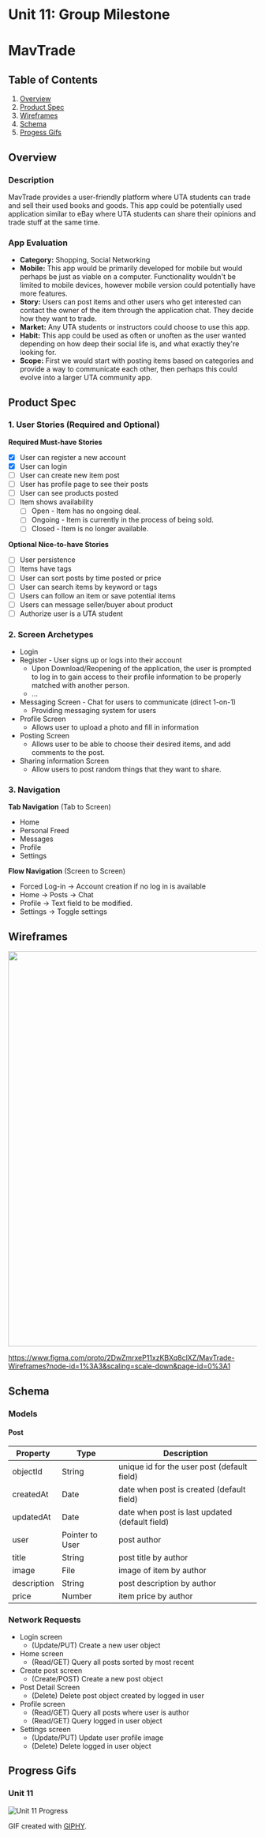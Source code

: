 Unit 11: Group Milestone
===

# MavTrade

## Table of Contents
1. [Overview](#Overview)
1. [Product Spec](#Product-Spec)
1. [Wireframes](#Wireframes)
1. [Schema](#Schema)
1. [Progess Gifs](#Progress-Gifs)

## Overview
### Description
MavTrade provides a user-friendly platform where UTA students can trade and sell their used books and goods. This app could be potentially used application similar to eBay where UTA students can share their opinions and trade stuff at the same time. 

### App Evaluation
- **Category:** Shopping, Social Networking
- **Mobile:** This app would be primarily developed for mobile but would perhaps be just as viable on a computer. Functionality wouldn't be limited to mobile devices, however mobile version could potentially have more features.
- **Story:** Users can post items and other users who get interested can contact the owner of the item through the application chat. They decide how they want to trade. 
- **Market:** Any UTA students or instructors could choose to use this app.
- **Habit:** This app could be used as often or unoften as the user wanted depending on how deep their social life is, and what exactly they're looking for.
- **Scope:** First we would start with posting items based on categories and provide a way to communicate each other, then perhaps this could evolve into a larger UTA community app.

## Product Spec
### 1. User Stories (Required and Optional)

**Required Must-have Stories**

- [x] User can register a new account
- [x] User can login
- [ ] User can create new item post
- [ ] User has profile page to see their posts
- [ ] User can see products posted
- [ ] Item shows availability
    - [ ] Open - Item has no ongoing deal.
    - [ ] Ongoing - Item is currently in the process of being sold.
    - [ ] Closed - Item is no longer available.

**Optional Nice-to-have Stories**

- [ ] User persistence
- [ ] Items have tags
- [ ] User can sort posts by time posted or price
- [ ] User can search items by keyword or tags
- [ ] Users can follow an item or save potential items
- [ ] Users can message seller/buyer about product
- [ ] Authorize user is a UTA student

### 2. Screen Archetypes

* Login 
* Register - User signs up or logs into their account
   * Upon Download/Reopening of the application, the user is prompted to log in to gain access to their profile information to be properly matched with another person. 
   * ...
* Messaging Screen - Chat for users to communicate (direct 1-on-1)
   * Providing messaging system for users
* Profile Screen 
   * Allows user to upload a photo and fill in information
* Posting Screen
   * Allows user to be able to choose their desired items, and add comments to the post.
* Sharing information Screen
   * Allow users to post random things that they want to share.

### 3. Navigation

**Tab Navigation** (Tab to Screen)

* Home
* Personal Freed
* Messages
* Profile
* Settings

**Flow Navigation** (Screen to Screen)
* Forced Log-in -> Account creation if no log in is available
* Home -> Posts -> Chat
* Profile -> Text field to be modified. 
* Settings -> Toggle settings

## Wireframes
<img src="Wireframe.png" width=800><br>

https://www.figma.com/proto/2DwZmrxeP11xzKBXq8clXZ/MavTrade-Wireframes?node-id=1%3A3&scaling=scale-down&page-id=0%3A1

## Schema
### Models
#### Post
| Property | Type | Description |
| --- | --- | ---|
| objectId | String | unique id for the user post (default field) |
| createdAt | Date | date when post is created (default field) |
| updatedAt | Date | date when post is last updated (default field) |
| user | Pointer to User | post author |
| title | String | post title by author|
| image | File | image of item by author |
| description | String | post description by author |
| price | Number | item price by author |

### Network Requests
- Login screen
   - (Update/PUT) Create a new user object
- Home screen
   - (Read/GET) Query all posts sorted by most recent
- Create post screen
   - (Create/POST) Create a new post object
- Post Detail Screen
   - (Delete) Delete post object created by logged in user
- Profile screen
   - (Read/GET) Query all posts where user is author
   - (Read/GET) Query logged in user object
- Settings screen
   - (Update/PUT) Update user profile image
   - (Delete) Delete logged in user object

## Progress Gifs
### Unit 11

<img src='unit11progress.gif' title='Unit 11 Progress' width='' alt='Unit 11 Progress' />

GIF created with [GIPHY](https://giphy.com/).
